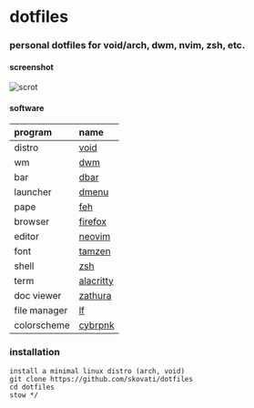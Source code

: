 # dotfiles

### personal dotfiles for void/arch, dwm, nvim, zsh, etc.

#### screenshot
![scrot](./etc/scrot.png)

#### software
| program                               | name                                                                              |
| :---                                  | :---                                                                              |
| distro                                | [void](https://voidlinux.org/)                                                |
| wm                                    | [dwm](https://dwm.suckless.org/)                                                  |    
| bar                                   | [dbar](https://github.com/skovati/dotfiles/tree/master/bin/.local/bin/dbar)                   |
| launcher                              | [dmenu](https://tools.suckless.org/dmenu/)                                        |
| pape                                  | [feh](https://github.com/derf/feh)                                                |
| browser                               | [firefox](https://www.mozilla.org/en-US/firefox)                                  |
| editor                                | [neovim](https://neovim.io/)                                                      |
| font                                  | [tamzen](https://github.com/sunaku/tamzen-font)                                   |
| shell                                 | [zsh](https://www.zsh.org/)                                                       |
| term                                  | [alacritty](https://github.com/alacritty/alacritty)                               |
| doc viewer                            | [zathura](https://pwmt.org/projects/zathura/)                                     |
| file manager                          | [lf](https://github.com/gokcehan/lf)                                              |
| colorscheme                           | [cybrpnk](https://github.com/skovati/cybrpnk.nvim)          |

### installation

```
install a minimal linux distro (arch, void)
git clone https://github.com/skovati/dotfiles
cd dotfiles
stow */
```
